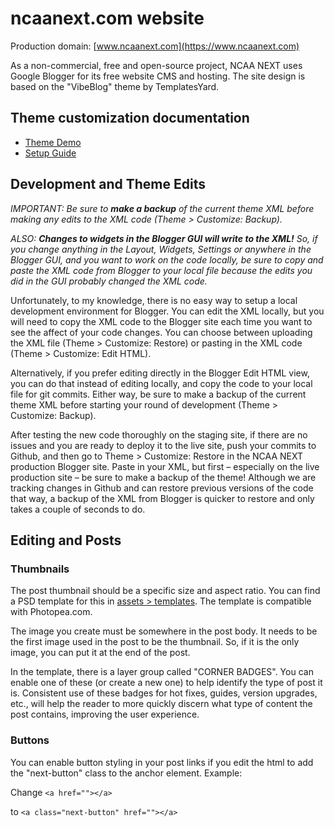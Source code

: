 # ncaanext.com website

Production domain: [www.ncaanext.com](https://www.ncaanext.com)

As a non-commercial, free and open-source project, NCAA NEXT uses Google Blogger for its free website CMS and hosting. The site design is based on the "VibeBlog" theme by TemplatesYard.

## Theme customization documentation

- [Theme Demo](https://vibeblog-templatesyard.blogspot.com)
- [Setup Guide](https://www.sorabloggingtips.com/2023/01/how-to-setup-vibeblog-blogger-template.html)

## Development and Theme Edits

*IMPORTANT: Be sure to **make a backup** of the current theme XML before making any edits to the XML code (Theme > Customize: Backup).*

*ALSO: **Changes to widgets in the Blogger GUI will write to the XML!** So, if you change anything in the Layout, Widgets, Settings or anywhere in the Blogger GUI, and you want to work on the code locally, be sure to copy and paste the XML code from Blogger to your local file because the edits you did in the GUI probably changed the XML code.*

Unfortunately, to my knowledge, there is no easy way to setup a local development environment for Blogger. You can edit the XML locally, but you will need to copy the XML code to the Blogger site each time you want to see the affect of your code changes. You can choose between uploading the XML file (Theme > Customize: Restore) or pasting in the XML code (Theme > Customize: Edit HTML). 

Alternatively, if you prefer editing directly in the Blogger Edit HTML view, you can do that instead of editing locally, and copy the code to your local file for git commits. Either way, be sure to make a backup of the current theme XML before starting your round of development (Theme > Customize: Backup). 

After testing the new code thoroughly on the staging site, if there are no issues and you are ready to deploy it to the live site, push your commits to Github, and then go to Theme > Customize: Restore in the NCAA NEXT production Blogger site. Paste in your XML, but first – especially on the live production site – be sure to make a backup of the theme! Although we are tracking changes in Github and can restore previous versions of the code that way, a backup of the XML from Blogger is quicker to restore and only takes a couple of seconds to do.

## Editing and Posts

### Thumbnails

The post thumbnail should be a specific size and aspect ratio. You can find a PSD template for this in [assets > templates](https://github.com/j26w/nccanext-website/tree/main/assets/templates). The template is compatible with Photopea.com.

The image you create must be somewhere in the post body. It needs to be the first image used in the post to be the thumbnail. So, if it is the only image, you can put it at the end of the post.

In the template, there is a layer group called "CORNER BADGES". You can enable one of these (or create a new one) to help identify the type of post it is. Consistent use of these badges for hot fixes, guides, version upgrades, etc., will help the reader to more quickly discern what type of content the post contains, improving the user experience.

### Buttons

You can enable button styling in your post links if you edit the html to add the "next-button" class to the anchor element. Example:

Change `<a href=""></a>`

to `<a class="next-button" href=""></a>`
